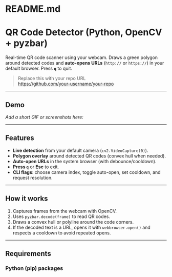 # README.md
# QR Code Detector (Python, OpenCV + pyzbar)

Real-time QR code scanner using your webcam. Draws a green polygon around detected codes and **auto-opens URLs** (`http://` or `https://`) in your default browser. Press **`q`** to quit.

> Replace this with your repo URL  
> https://github.com/your-username/your-repo

---

## Demo
_Add a short GIF or screenshots here:_


---

## Features
- **Live detection** from your default camera (`cv2.VideoCapture(0)`).
- **Polygon overlay** around detected QR codes (convex hull when needed).
- **Auto-open URLs** in the system browser (with debounce/cooldown).
- **Press `q`** or **Esc** to exit.
- **CLI flags**: choose camera index, toggle auto-open, set cooldown, and request resolution.

---

## How it works
1. Captures frames from the webcam with OpenCV.
2. Uses `pyzbar.decode(frame)` to read QR codes.
3. Draws a convex hull or polyline around the code corners.
4. If the decoded text is a URL, opens it with `webbrowser.open()` and respects a cooldown to avoid repeated opens.

---

## Requirements

### Python (pip) packages
